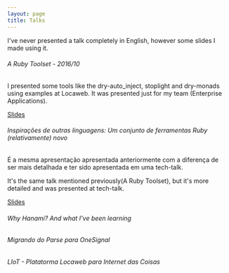 ```yaml
---
layout: page
title: Talks
---
```



I've never presented a talk completely in English, however some slides I made using it.


###### A Ruby Toolset - 2016/10
I presented some tools like the dry-auto_inject, stoplight and dry-monads using examples at Locaweb. It was presented just for my team (Enterprise Applications).

[Slides][ruby_toolset]


###### Inspirações de outras linguagens: Um conjunto de ferramentas Ruby (relativamente) novo
É a mesma apresentação apresentada anteriormente com a diferença de ser mais detalhada e ter sido apresentada em uma tech-talk.

It's the same talk mentioned previously(A Ruby Toolset), but it's more detailed and was presented at tech-talk.

[Slides][other_languages_inspirations]

###### Why Hanami? And what I've been learning
###### Migrando do Parse para OneSignal
###### LIoT - Platatorma Locaweb para Internet das Coisas

[ruby_toolset]: http://electronics.howstuffworks.com/circuit-breaker2.htm
[other_languages_inspirations]: http://electronics.howstuffworks.com/circuit-breaker2.htm
[ruby-toolset]: http://electronics.howstuffworks.com/circuit-breaker2.htm
[ruby-toolset]: http://electronics.howstuffworks.com/circuit-breaker2.htm
[ruby-toolset]: http://electronics.howstuffworks.com/circuit-breaker2.htm
[ruby-toolset]: http://electronics.howstuffworks.com/circuit-breaker2.htm
